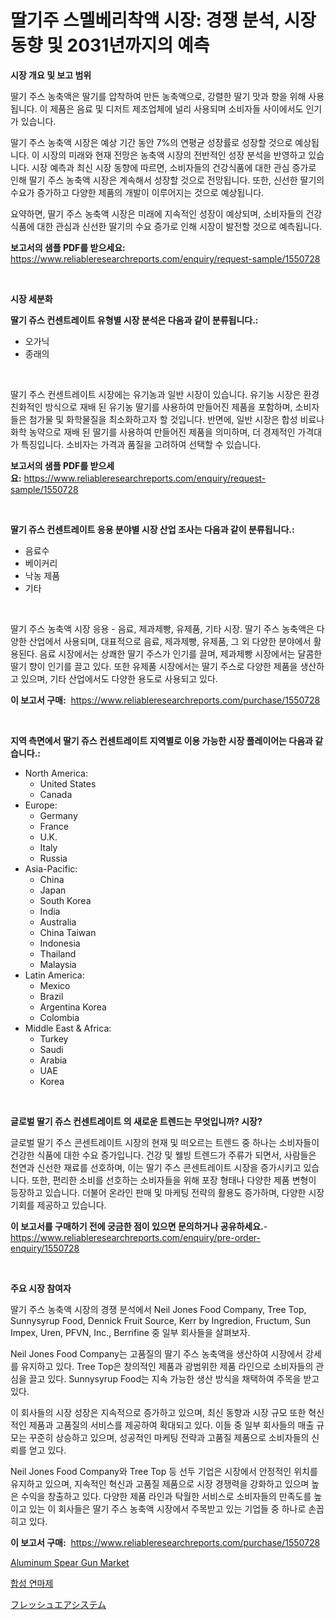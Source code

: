 <p><h1>딸기주 스멜베리착액 시장: 경쟁 분석, 시장 동향 및 2031년까지의 예측</h1></p><p><strong>시장 개요 및 보고 범위</strong></p>
<p><p>딸기 주스 농축액은 딸기를 압착하여 만든 농축액으로, 강렬한 딸기 맛과 향을 위해 사용됩니다. 이 제품은 음료 및 디저트 제조업체에 널리 사용되며 소비자들 사이에서도 인기가 있습니다.</p><p>딸기 주스 농축액 시장은 예상 기간 동안 7%의 연평균 성장률로 성장할 것으로 예상됩니다. 이 시장의 미래와 현재 전망은 농축액 시장의 전반적인 성장 분석을 반영하고 있습니다. 시장 예측과 최신 시장 동향에 따르면, 소비자들의 건강식품에 대한 관심 증가로 인해 딸기 주스 농축액 시장은 계속해서 성장할 것으로 전망됩니다. 또한, 신선한 딸기의 수요가 증가하고 다양한 제품의 개발이 이루어지는 것으로 예상됩니다.</p><p>요약하면, 딸기 주스 농축액 시장은 미래에 지속적인 성장이 예상되며, 소비자들의 건강식품에 대한 관심과 신선한 딸기의 수요 증가로 인해 시장이 발전할 것으로 예측됩니다.</p></p>
<p><strong>보고서의 샘플 PDF를 받으세요:</strong> <a href="https://www.reliableresearchreports.com/enquiry/request-sample/1550728">https://www.reliableresearchreports.com/enquiry/request-sample/1550728</a></p>
<p>&nbsp;</p>
<p><strong>시장 세분화</strong></p>
<p><strong>딸기 쥬스 컨센트레이트 유형별 시장 분석은 다음과 같이 분류됩니다.:</strong></p>
<p><ul><li>오가닉</li><li>종래의</li></ul></p>
<p>&nbsp;</p>
<p><p>딸기 주스 컨센트레이트 시장에는 유기농과 일반 시장이 있습니다. 유기농 시장은 환경 친화적인 방식으로 재배 된 유기농 딸기를 사용하여 만들어진 제품을 포함하며, 소비자들은 첨가물 및 화학물질을 최소화하고자 할 것입니다. 반면에, 일반 시장은 합성 비료나 화학 농약으로 재배 된 딸기를 사용하여 만들어진 제품을 의미하며, 더 경제적인 가격대가 특징입니다. 소비자는 가격과 품질을 고려하여 선택할 수 있습니다.</p></p>
<p><strong>보고서의 샘플 PDF를 받으세요:</strong>&nbsp;<a href="https://www.reliableresearchreports.com/enquiry/request-sample/1550728">https://www.reliableresearchreports.com/enquiry/request-sample/1550728</a></p>
<p>&nbsp;</p>
<p><strong> 딸기 쥬스 컨센트레이트 응용 분야별 시장 산업 조사는 다음과 같이 분류됩니다.:</strong></p>
<p><ul><li>음료수</li><li>베이커리</li><li>낙농 제품</li><li>기타</li></ul></p>
<p>&nbsp;</p>
<p><p>딸기 주스 농축액 시장 응용 - 음료, 제과제빵, 유제품, 기타 시장. 딸기 주스 농축액은 다양한 산업에서 사용되며, 대표적으로 음료, 제과제빵, 유제품, 그 외 다양한 분야에서 활용된다. 음료 시장에서는 상쾌한 딸기 주스가 인기를 끌며, 제과제빵 시장에서는 달콤한 딸기 향이 인기를 끌고 있다. 또한 유제품 시장에서는 딸기 주스로 다양한 제품을 생산하고 있으며, 기타 산업에서도 다양한 용도로 사용되고 있다.</p></p>
<p><strong>이 보고서 구매:</strong>&nbsp; <a href="https://www.reliableresearchreports.com/purchase/1550728">https://www.reliableresearchreports.com/purchase/1550728</a></p>
<p>&nbsp;</p>
<p><strong>지역 측면에서 딸기 쥬스 컨센트레이트 지역별로 이용 가능한 시장 플레이어는 다음과 같습니다.:</strong></p>
<p><ul>
    <li>
        North America:
        <ul>
            <li>United States</li>
            <li>Canada</li>
        </ul>
    </li>
    <li>
        Europe:
        <ul>
            <li>Germany</li>
            <li>France</li>
            <li>U.K.</li>
            <li>Italy</li>
            <li>Russia</li>
        </ul>
    </li>
    <li>
        Asia-Pacific:
        <ul>
            <li>China</li>
            <li>Japan</li>
            <li>South Korea</li>
            <li>India</li>
            <li>Australia</li>
            <li>China Taiwan</li>
            <li>Indonesia</li>
            <li>Thailand</li>
            <li>Malaysia</li>
        </ul>
    </li>
    <li>
        Latin America:
        <ul>
            <li>Mexico</li>
            <li>Brazil</li>
            <li>Argentina Korea</li>
            <li>Colombia</li>
        </ul>
    </li>
    <li>
        Middle East & Africa:
        <ul>
            <li>Turkey</li>
            <li>Saudi</li>
            <li>Arabia</li>
            <li>UAE</li>
            <li>Korea</li>
        </ul>
    </li>
    </ul></p>
<p>&nbsp;</p>
<p><strong>글로벌 딸기 쥬스 컨센트레이트 의 새로운 트렌드는 무엇입니까? 시장?</strong></p>
<p><p>글로벌 딸기 주스 콘센트레이트 시장의 현재 및 떠오르는 트렌드 중 하나는 소비자들이 건강한 식품에 대한 수요 증가입니다. 건강 및 웰빙 트렌드가 주류가 되면서, 사람들은 천연과 신선한 재료를 선호하며, 이는 딸기 주스 콘센트레이트 시장을 증가시키고 있습니다. 또한, 편리한 소비를 선호하는 소비자들을 위해 포장 형태나 다양한 제품 변형이 등장하고 있습니다. 더불어 온라인 판매 및 마케팅 전략의 활용도 증가하며, 다양한 시장 기회를 제공하고 있습니다.</p></p>
<p><strong>이 보고서를 구매하기 전에 궁금한 점이 있으면 문의하거나 공유하세요.</strong>- <a href="https://www.reliableresearchreports.com/enquiry/pre-order-enquiry/1550728">https://www.reliableresearchreports.com/enquiry/pre-order-enquiry/1550728</a></p>
<p>&nbsp;</p>
<p><strong>주요 시장 참여자</strong></p>
<p><p>딸기 주스 농축액 시장의 경쟁 분석에서 Neil Jones Food Company, Tree Top, Sunnysyrup Food, Dennick Fruit Source, Kerr by Ingredion, Fructum, Sun Impex, Uren, PFVN, Inc., Berrifine 중 일부 회사들을 살펴보자. </p><p>Neil Jones Food Company는 고품질의 딸기 주스 농축액을 생산하여 시장에서 강세를 유지하고 있다. Tree Top은 창의적인 제품과 광범위한 제품 라인으로 소비자들의 관심을 끌고 있다. Sunnysyrup Food는 지속 가능한 생산 방식을 채택하여 주목을 받고 있다.</p><p>이 회사들의 시장 성장은 지속적으로 증가하고 있으며, 최신 동향과 시장 규모 또한 혁신적인 제품과 고품질의 서비스를 제공하여 확대되고 있다. 이들 중 일부 회사들의 매출 규모는 꾸준히 상승하고 있으며, 성공적인 마케팅 전략과 고품질 제품으로 소비자들의 신뢰를 얻고 있다.</p><p>Neil Jones Food Company와 Tree Top 등 선두 기업은 시장에서 안정적인 위치를 유지하고 있으며, 지속적인 혁신과 고품질 제품으로 시장 경쟁력을 강화하고 있으며 높은 수익을 창출하고 있다. 다양한 제품 라인과 탁월한 서비스로 소비자들의 만족도를 높이고 있는 이 회사들은 딸기 주스 농축액 시장에서 주목받고 있는 기업들 중 하나로 손꼽히고 있다.</p></p>
<p><strong>이 보고서 구매:</strong>&nbsp;&nbsp;<a href="https://www.reliableresearchreports.com/purchase/1550728">https://www.reliableresearchreports.com/purchase/1550728</a></p>
<p><p><a href="https://github.com/PeterParrish5/Market-Research-Report-List-4/blob/main/aluminum-spear-gun-market.md">Aluminum Spear Gun Market</a></p><p><a href="https://github.com/Tristiarton768456/Market-Research-Report-List-1/blob/main/15654606265.md">합성 연마제</a></p><p><a href="https://github.com/xnljig2898992/Market-Research-Report-List-1/blob/main/89085277364.md">フレッシュエアシステム</a></p></p>
